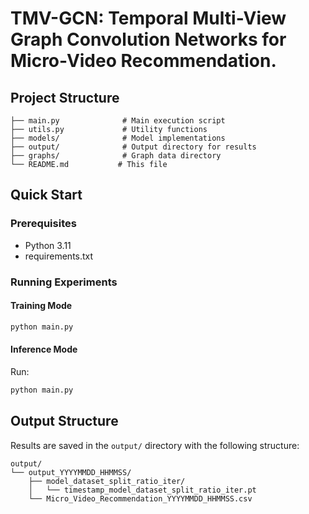 # TMV-GCN: Temporal Multi-View Graph Convolution Networks for Micro-Video Recommendation.

## Project Structure

```
├── main.py              # Main execution script
├── utils.py             # Utility functions
├── models/              # Model implementations
├── output/              # Output directory for results
├── graphs/              # Graph data directory
└── README.md           # This file
```

## Quick Start

### Prerequisites

- Python 3.11
- requirements.txt

### Running Experiments

#### Training Mode
```bash
python main.py
```

#### Inference Mode
Run:
```bash
python main.py
```

## Output Structure

Results are saved in the `output/` directory with the following structure:
```
output/
└── output_YYYYMMDD_HHMMSS/
    ├── model_dataset_split_ratio_iter/
    │   └── timestamp_model_dataset_split_ratio_iter.pt
    └── Micro_Video_Recommendation_YYYYMMDD_HHMMSS.csv
```
